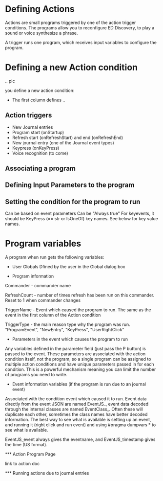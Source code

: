 # Defining Actions

Actions are small programs triggered by one of the action trigger conditions.  The programs allow you to reconfigure ED Discovery, to play a sound or voice synthesize a phrase. 

A trigger runs one program, which receives input variables to configure the program.

# Defining a new Action condition

.. pic

you define a new action condition:

* The first column defines ..

## Action triggers

* New Journal entries
* Program start (onStartup)
* Refresh start (onRefreshStart) and end (onRefreshEnd)
* New journal entry (one of the Journal event types)
* Keypress (onKeyPress)
* Voice recognition (to come)

## Associating a program

## Defining Input Parameters to the program

## Setting the condition for the program to run

Can be based on event parameters
Can be "Always true"
For keyevents, it should be KeyPress (== str or IsOneOf) key names. See below for key value names.

# Program variables

A program when run gets the following variables:

* User Globals 
 Dfined by the user in the Global dialog box

* Program information

 Commander - commander name

 RefreshCount - number of times refresh has been run on this commander. Reset to 1 when commander changes

 TriggerName - Event which caused the program to run.  The same as the event in the first column of the Action condition

 TriggerType - the main reason type why the program was run.  "ProgramEvent", "NewEntry", "KeyPress", "UserRightClick"

* Parameters in the event which causes the program to run 
 
 Any variables defined in the parameter field (just pass the P button) is passed to the event.  These parameters are associated with the action condition itself, not the program, so a single program can be assigned to multiple action conditions and have unique parameters passed in for each condition.  This is a powerful mechanism meaning you can limit the number of programs you need to write.

* Event information variables (if the program is run due to an journal event)

 Associated with the condition event which caused it to run.  Event data directly from the event JSON are named EventJS_<name>, event data decoded through the internal classes are named EventClass_<name>.  Often these will duplicate each other, sometimes the class names have better decoded information. The best way to see what is available is setting up an event, and running it (right click and run event) and using #pragma dumpvars * to see what is available.

 EventJS_event always gives the eventname, and EventJS_timestamp gives the time (US format).

*** Action Program Page

link to action doc

*** Running actions due to journal entries

